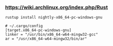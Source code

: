 
### https://wiki.archlinux.org/index.php/Rust

    rustup install nightly-x86_64-pc-windows-gnu

    # ~/.cargo/config
    [target.x86_64-pc-windows-gnu]
    linker = "/usr/bin/x86_64-w64-mingw32-gcc"
    ar = "/usr/x86_64-w64-mingw32/bin/ar"

